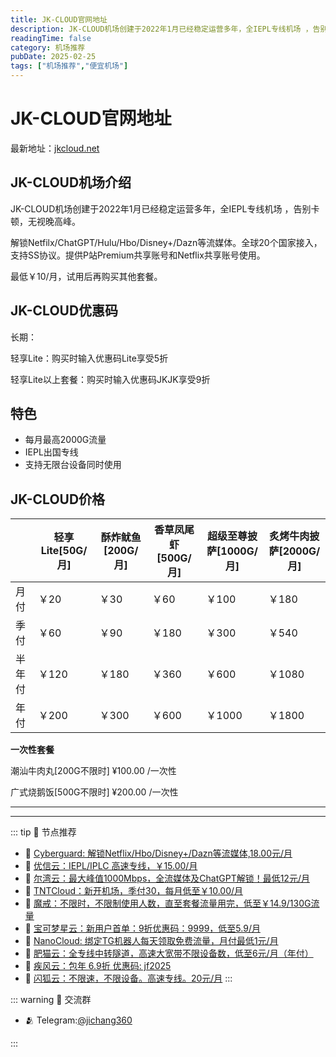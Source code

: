 ```yaml
---
title: JK-CLOUD官网地址
description: JK-CLOUD机场创建于2022年1月已经稳定运营多年，全IEPL专线机场 ，告别卡顿，无视晚高峰。
readingTime: false
category: 机场推荐
pubDate: 2025-02-25
tags: ["机场推荐","便宜机场"]
---
```


# JK-CLOUD官网地址

最新地址：[jkcloud.net](https://a.suola.link/youxinyun)

## JK-CLOUD机场介绍

JK-CLOUD机场创建于2022年1月已经稳定运营多年，全IEPL专线机场 ，告别卡顿，无视晚高峰。

解锁Netfilx/ChatGPT/Hulu/Hbo/Disney+/Dazn等流媒体。全球20个国家接入，支持SS协议。提供P站Premium共享账号和Netflix共享账号使用。

最低￥10/月，试用后再购买其他套餐。

## JK-CLOUD优惠码

长期：

轻享Lite：购买时输入优惠码Lite享受5折

轻享Lite以上套餐：购买时输入优惠码JKJK享受9折

## 特色

* 每月最高2000G流量
* IEPL出国专线
* 支持无限台设备同时使用

## JK-CLOUD价格

||轻享Lite[50G/月]|酥炸鱿鱼[200G/月]|香草凤尾虾[500G/月]|超级至尊披萨[1000G/月]|炙烤牛肉披萨[2000G/月]|
|----|----|----|----|----|----|
|月付|￥20|￥30|￥60|￥100|￥180|
|季付|￥60|￥90|￥180|￥300|￥540|
|半年付|￥120|￥180|￥360|￥600|￥1080|
|年付|￥200|￥300|￥600|￥1000|￥1800|

**一次性套餐**

潮汕牛肉丸[200G不限时] ¥100.00 /一次性

广式烧鹅饭[500G不限时] ¥200.00 /一次性

---------
---------

::: tip 🎉 节点推荐
- 🚀 [Cyberguard: 解锁Netflix/Hbo/Disney+/Dazn等流媒体,18.00元/月](https://www.cyberguard.best/#/register?code=XsreC0T5)<br>
- 🚀 [优信云：IEPL/IPLC 高速专线，￥15.00/月](https://www.优信云.com/#/register?code=JRtE5uIV)<br>
- 🚀 [尔湾云：最大峰值1000Mbps，全流媒体及ChatGPT解锁！最低12元/月](https://erwan6.net/auth/register?code=BoObCd)<br>
- 🚀 [TNTCloud：新开机场，季付30，每月低至￥10.00/月](https://haibing822.tntvipaff.cc/#/register?code=GtjJVgml)<br>
- 🚀 [魔戒：不限时，不限制使用人数，直至套餐流量用完，低至￥14.9/130G流量](https://mojie.app/#/register?code=sSdtPtLo)<br>
- 🚀 [宝可梦星云：新用户首单：9折优惠码：9999，低至5.9/月 ](https://a.suola.link/pokemon)<br>
- 🚀 [NanoCloud: 绑定TG机器人每天领取免费流量，月付最低1元/月](https://edu.uodoo.bid/auth/register?code=JMiOQDHf)<br>
- 🚀 [肥猫云：全专线中转隧道，高速大宽带不限设备数，低至6元/月（年付）](https://fchb1188.fcvipaff.cc/register?aff=X1vZd2wf)<br>
- 🚀 [疾风云：包年 6.9折 优惠码: jf2025](https://homes.tr25.cn?code=ReCm)<br>
- 🚀 [闪狐云：不限速，不限设备。高速专线。20元/月](https://inv02.ffaff.cc/register?aff=WQApz2pv)
:::

::: warning  💬 交流群

- 🫂 Telegram:[@jichang360](https://t.me/jichang360)

:::
